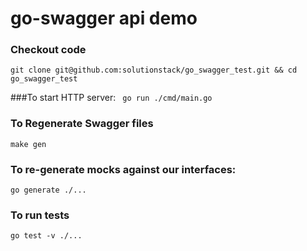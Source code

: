 # go-swagger api demo

### Checkout code

`git clone git@github.com:solutionstack/go_swagger_test.git && cd go_swagger_test`


###To start HTTP server:
` go run ./cmd/main.go`


### To Regenerate Swagger files

`make gen`

### To re-generate mocks against our interfaces:
`go generate ./...`

### To run tests
`go test -v ./...`
